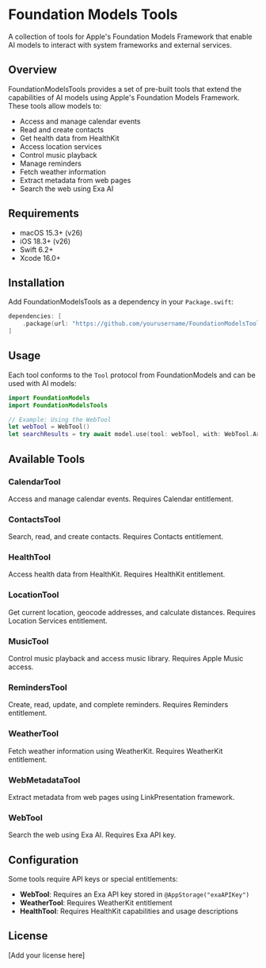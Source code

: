 # Foundation Models Tools

A collection of tools for Apple's Foundation Models Framework that enable AI models to interact with system frameworks and external services.

## Overview

FoundationModelsTools provides a set of pre-built tools that extend the capabilities of AI models using Apple's Foundation Models Framework. These tools allow models to:

- Access and manage calendar events
- Read and create contacts
- Get health data from HealthKit
- Access location services
- Control music playback
- Manage reminders
- Fetch weather information
- Extract metadata from web pages
- Search the web using Exa AI

## Requirements

- macOS 15.3+ (v26)
- iOS 18.3+ (v26)
- Swift 6.2+
- Xcode 16.0+

## Installation

Add FoundationModelsTools as a dependency in your `Package.swift`:

```swift
dependencies: [
    .package(url: "https://github.com/yourusername/FoundationModelsTools", from: "1.0.0")
]
```

## Usage

Each tool conforms to the `Tool` protocol from FoundationModels and can be used with AI models:

```swift
import FoundationModels
import FoundationModelsTools

// Example: Using the WebTool
let webTool = WebTool()
let searchResults = try await model.use(tool: webTool, with: WebTool.Arguments(query: "Swift programming"))
```

## Available Tools

### CalendarTool
Access and manage calendar events. Requires Calendar entitlement.

### ContactsTool  
Search, read, and create contacts. Requires Contacts entitlement.

### HealthTool
Access health data from HealthKit. Requires HealthKit entitlement.

### LocationTool
Get current location, geocode addresses, and calculate distances. Requires Location Services entitlement.

### MusicTool
Control music playback and access music library. Requires Apple Music access.

### RemindersTool
Create, read, update, and complete reminders. Requires Reminders entitlement.

### WeatherTool
Fetch weather information using WeatherKit. Requires WeatherKit entitlement.

### WebMetadataTool
Extract metadata from web pages using LinkPresentation framework.

### WebTool
Search the web using Exa AI. Requires Exa API key.

## Configuration

Some tools require API keys or special entitlements:

- **WebTool**: Requires an Exa API key stored in `@AppStorage("exaAPIKey")`
- **WeatherTool**: Requires WeatherKit entitlement
- **HealthTool**: Requires HealthKit capabilities and usage descriptions

## License

[Add your license here]